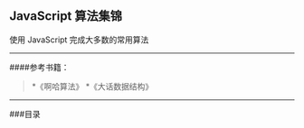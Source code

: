 ## JavaScript 算法集锦
使用 JavaScript 完成大多数的常用算法

------

####参考书籍：
> *《啊哈算法》
> *《大话数据结构》

------

###目录

